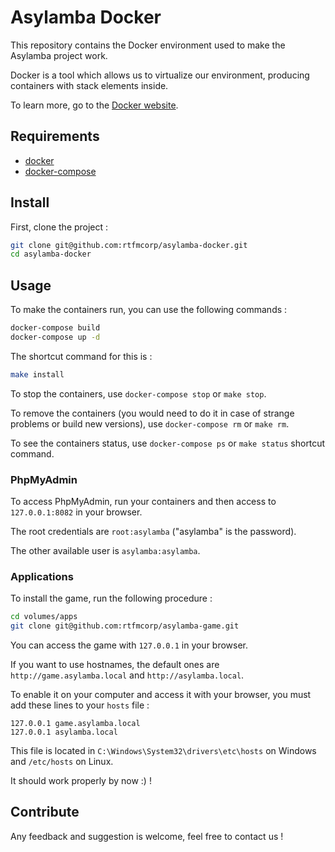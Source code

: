 Asylamba Docker
==============

This repository contains the Docker environment used to make the Asylamba project work.

Docker is a tool which allows us to virtualize our environment, producing containers with stack elements inside.

To learn more, go to the [Docker website](https://www.docker.com/).

## Requirements

- [docker](https://docs.docker.com/engine/installation/)
- [docker-compose](https://docs.docker.com/compose/install/)

## Install

First, clone the project :

```sh
git clone git@github.com:rtfmcorp/asylamba-docker.git
cd asylamba-docker
```

## Usage

To make the containers run, you can use the following commands :

```sh
docker-compose build
docker-compose up -d
```

The shortcut command for this is :

```sh
make install
```

To stop the containers, use ```docker-compose stop``` or ```make stop```.

To remove the containers (you would need to do it in case of strange problems or build new versions), use ```docker-compose rm``` or ```make rm```.

To see the containers status, use ```docker-compose ps``` or ```make status``` shortcut command.

### PhpMyAdmin

To access PhpMyAdmin, run your containers and then access to ```127.0.0.1:8082``` in your browser.

The root credentials are ```root:asylamba``` ("asylamba" is the password).

The other available user is ```asylamba:asylamba```.


### Applications

To install the game, run the following procedure :

```sh
cd volumes/apps
git clone git@github.com:rtfmcorp/asylamba-game.git
```

You can access the game with ```127.0.0.1``` in your browser.

If you want to use hostnames, the default ones are ```http://game.asylamba.local``` and ```http://asylamba.local```.

To enable it on your computer and access it with your browser, you must add these lines to your ```hosts``` file :

```
127.0.0.1 game.asylamba.local
127.0.0.1 asylamba.local
```

This file is located in ```C:\Windows\System32\drivers\etc\hosts``` on Windows and ```/etc/hosts``` on Linux.

It should work properly by now :) !

## Contribute

Any feedback and suggestion is welcome, feel free to contact us !
